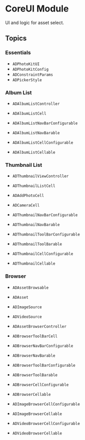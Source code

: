 #  CoreUI Module

UI and logic for asset select.

## Topics

### Essentials

- ``ADPhotoKitUI``
- ``ADPhotoKitConfig``
- ``ADConstraintParams``
- ``ADPickerStyle``

### Album List

- ``ADAlbumListController``
- ``ADAlbumListCell``

- ``ADAlbumListNavBarConfigurable``
- ``ADAlbumListNavBarable``

- ``ADAlbumListCellConfigurable``
- ``ADAlbumListCellable``

### Thumbnail List

- ``ADThumbnailViewController``
- ``ADThumbnailListCell``
- ``ADAddPhotoCell``
- ``ADCameraCell``

- ``ADThumbnailNavBarConfigurable``
- ``ADThumbnailNavBarable``

- ``ADThumbnailToolBarConfigurable``
- ``ADThumbnailToolBarable``

- ``ADThumbnailCellConfigurable``
- ``ADThumbnailCellable``

### Browser

- ``ADAssetBrowsable``
- ``ADAsset``
- ``ADImageSource``
- ``ADVideoSource``
- ``ADAssetBrowserController``
- ``ADBrowserToolBarCell``

- ``ADBrowserNavBarConfigurable``
- ``ADBrowserNavBarable``

- ``ADBrowserToolBarConfigurable``
- ``ADBrowserToolBarable``

- ``ADBrowserCellConfigurable``
- ``ADBrowserCellable``

- ``ADImageBrowserCellConfigurable``
- ``ADImageBrowserCellable``

- ``ADVideoBrowserCellConfigurable``
- ``ADVideoBrowserCellable``

